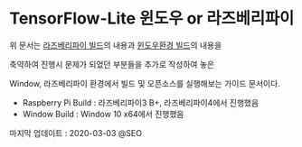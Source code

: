 # TensorFlow-Lite 윈도우 or 라즈베리파이
위 문서는 [라즈베리파이 빌드](https://github.com/EdjeElectronics/TensorFlow-Lite-Object-Detection-on-Android-and-Raspberry-Pi)의 내용과 [윈도우환경 빌드](https://github.com/ahmetozlu/tensorflow_object_counting_api)의 내용을

축약하여 진행시 문제가 되었던 부분들을 추가로 작성하여 놓은

Window, 라즈베리파이 환경에서 빌드 및 오픈소스를 실행해보는 가이드 문서이다.

* Raspberry Pi Build : 라즈베리파이3 B+, 라즈베리파이4에서 진행했음
* Window Build : Window 10 x64에서 진행했음

마지막 업데이트 : 2020-03-03 @SEO

